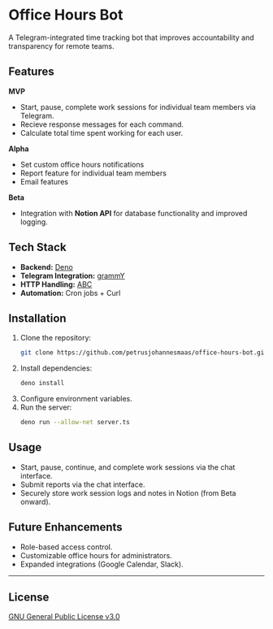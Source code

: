 # Office Hours Bot

A Telegram-integrated time tracking bot that improves accountability and transparency for remote teams.

## Features

**MVP**  
- Start, pause, complete work sessions for individual team members via Telegram.
- Recieve response messages for each command.
- Calculate total time spent working for each user.

**Alpha**
- Set custom office hours notifications 
- Report feature for individual team members
- Email features

**Beta**
- Integration with **Notion API** for database functionality and improved logging.

## Tech Stack

- **Backend:** [Deno](https://github.com/denoland/deno)
- **Telegram Integration:** [grammY](https://grammy.dev/)
- **HTTP Handling:** [ABC](https://github.com/zhmushan/abc)
- **Automation:** Cron jobs + Curl

## Installation

1. Clone the repository:
   ```bash
   git clone https://github.com/petrusjohannesmaas/office-hours-bot.git
   ```
2. Install dependencies:
   ```bash
   deno install
   ```
3. Configure environment variables.
4. Run the server:
   ```bash
   deno run --allow-net server.ts
   ```

## Usage

- Start, pause, continue, and complete work sessions via the chat interface.
- Submit reports via the chat interface.
- Securely store work session logs and notes in Notion (from Beta onward).

## Future Enhancements

- Role-based access control.
- Customizable office hours for administrators.
- Expanded integrations (Google Calendar, Slack).

---

## License

[GNU General Public License v3.0](LICENSE)
